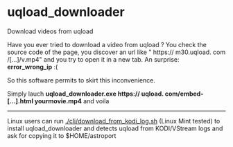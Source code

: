 # uqload_downloader

Download videos from uqload

Have you ever tried to download a video from uqload ? You check the source code of the page, you discover an url like "
https:// m30.uqload. com /[...]/v.mp4" and you try to open it in a new tab. An surprise: __error_wrong_ip__ :(

So this software permits to skirt this inconvenience.

Simply lauch __uqload_downloader.exe https:// uqload. com/embed-[...].html yourmovie.mp4__ and voila

---

Linux users can run [./cli/download_from_kodi_log.sh](./cli/download_from_kodi_log.sh) (Linux Mint tested)
to install uqload_downloader and detects uqload from KODI/VStream logs and ask for copying it to $HOME/astroport
